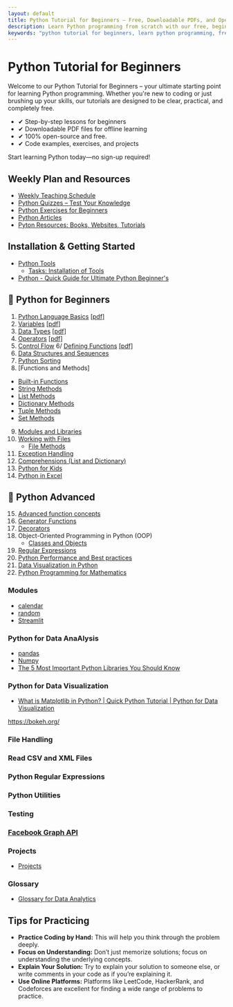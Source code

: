 ```yaml
---
layout: default
title: Python Tutorial for Beginners – Free, Downloadable PDFs, and Open Source
description: Learn Python programming from scratch with our free, beginner-friendly tutorials. Access open-source content, download PDF lessons, and start coding today!.
keywords: "python tutorial for beginners, learn python programming, free python lessons, python pdf tutorials, open-source python guide, python coding for beginners, python exercises and projects, python programming basics, downloadable python resources, python step-by-step guide"
---
```


# Python Tutorial for Beginners 

Welcome to our Python Tutorial for Beginners – your ultimate starting point for learning Python programming. Whether you're new to coding or just brushing up your skills, our tutorials are designed to be clear, practical, and completely free.

- ✔ Step-by-step lessons for beginners
- ✔ Downloadable PDF files for offline learning
- ✔ 100% open-source and free.
- ✔ Code examples, exercises, and projects

Start learning Python today—no sign-up required!

## Weekly Plan and Resources

- [Weekly Teaching Schedule](../it-323/docs/course-overview-it-323.html#weekly-schedule-of-classes)
- [Python Quizzes – Test Your Knowledge](quizzes/index.md)
- [Python Exercises for Beginners](exercises/index.md)
- [Python Articles](/python/posts/)
- [Pyton Resources: Books, Websites, Tutorials](resources.md)
  
## Installation & Getting Started

- [Python Tools](docs/tools.md)
  - [Tasks: Installation of Tools](docs/python-task-based-learning.md)
- [Python - Quick Guide for Ultimate Python Beginner's](docs/quick-guide.md)

## 🐣 Python for Beginners

1. [Python Language Basics](docs/basics.md) [[pdf]](/downloads/python/basics.pdf)
2. [Variables](docs/variables.md) [[pdf]](/downloads/python/variables.pdf)
3. [Data Types](docs/data-types.md) [[pdf]](/downloads/python/data-types.pdf)
4. [Operators](docs/operators.md)   [[pdf]](/downloads/python/operators.pdf)
5. [Control Flow](docs/control-flow.md)
6/ [Defining Functions](docs/functions.md)    [[pdf]](/downloads/python/functions.pdf)
7. [Data Structures and Sequences](docs/dss.md)
8. [Python Sorting](docs/sorting.md)
12. [Functions and Methods]
  - [Built-in Functions](docs/built_in_functions.md)
  - [String Methods](docs/str-methods.md)
  - [List Methods](#)
  - [Dictionary Methods](#)
  - [Tuple Methods](#)
  - [Set Methods](#)
9. [Modules and Libraries](docs/modules-libraries.md)
10. [Working with Files](docs/files.md)
    - [File Methods](#)
11. [Exception Handling](docs/error.md)
12. [Comprehensions (List and Dictionary)](docs/comprehensions.md)
13. [Python for Kids](docs/python-kids.md)
14. [Python in Excel](docs/python-excel.md)

## 🧠 Python Advanced

15. [Advanced function concepts](docs/functions-adv-concepts.md)
17. [Generator Functions](posts/generators-in-python.md)
18. [Decorators](docs/decorators.md)
19. Object-Oriented Programming in Python (OOP)
    - [Classes and Objects](docs/classes.md)
20. [Regular Expressions](docs/re.md)
21. [Python Performance and Best practices](docs/best-practices.md)
22. [Data Visualization in Python](docs/data-visualization.md)
23. [Python Programming for Mathematics](docs/python-mathematics.md)

<script async src="https://pagead2.googlesyndication.com/pagead/js/adsbygoogle.js?client=ca-pub-1602443888929206"
     crossorigin="anonymous"></script>
<ins class="adsbygoogle"
     style="display:block; text-align:center;"
     data-ad-layout="in-article"
     data-ad-format="fluid"
     data-ad-client="ca-pub-1602443888929206"
     data-ad-slot="6296238623"></ins>
<script>
     (adsbygoogle = window.adsbygoogle || []).push({});
</script>

### Modules

- [calendar](docs/modules/calendar.md)
- [random](docs/modules/random.md)
- [Streamlit](docs/modules/streamlit.md)

### Python for Data AnaAlysis

- [pandas](docs/modules/pandas.md)
- [Numpy](docs/modules/numpy.md)
- [The 5 Most Important Python Libraries You Should Know](https://youtu.be/tazI6HcQ5pU)

### Python for Data Visualization

- [What is Matplotlib in Python? \| Quick Python Tutorial \| Python for Data Visualization](https://youtu.be/R_2Um57NEVk)

https://bokeh.org/

<script async src="https://pagead2.googlesyndication.com/pagead/js/adsbygoogle.js?client=ca-pub-1602443888929206"
     crossorigin="anonymous"></script>
<ins class="adsbygoogle"
     style="display:block; text-align:center;"
     data-ad-layout="in-article"
     data-ad-format="fluid"
     data-ad-client="ca-pub-1602443888929206"
     data-ad-slot="6296238623"></ins>
<script>
     (adsbygoogle = window.adsbygoogle || []).push({});
</script>

### File Handling

### Read CSV and XML Files

### Python Regular Expressions

### Python Utilities

### Testing

### [Facebook Graph API](docs/fb-graph-api.md)

### Projects 

- [Projects](docs/projects.md)

### Glossary

- [Glossary for Data Analytics](docs/glossary-da.md)

## Tips for Practicing

- **Practice Coding by Hand:** This will help you think through the problem deeply.
- **Focus on Understanding:** Don’t just memorize solutions; focus on understanding the underlying concepts.
- **Explain Your Solution:** Try to explain your solution to someone else, or write comments in your code as if you’re explaining it.
- **Use Online Platforms:** Platforms like LeetCode, HackerRank, and Codeforces are excellent for finding a wide range of problems to practice.


<script async src="https://pagead2.googlesyndication.com/pagead/js/adsbygoogle.js?client=ca-pub-1602443888929206"
     crossorigin="anonymous"></script>
<!-- display square -->
<ins class="adsbygoogle"
     style="display:block"
     data-ad-client="ca-pub-1602443888929206"
     data-ad-slot="9845543342"
     data-ad-format="auto"
     data-full-width-responsive="true"></ins>
<script>
     (adsbygoogle = window.adsbygoogle || []).push({});
</script>


